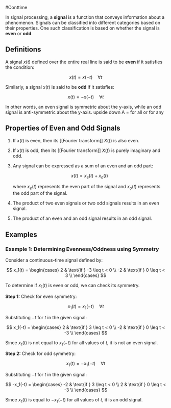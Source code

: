 #Conttime 

In signal processing, a **signal** is a function that conveys information about a phenomenon. Signals can be classified into different categories based on their properties. One such classification is based on whether the signal is **even** or **odd**.

## Definitions

A signal $x(t)$ defined over the entire real line is said to be **even** if it satisfies the condition:

$$x(t) = x(-t) \quad \forall t$$

Similarly, a signal $x(t)$ is said to be **odd** if it satisfies:

$$x(t) = -x(-t) \quad \forall t$$

In other words, an even signal is symmetric about the y-axis, while an odd signal is anti-symmetric about the y-axis.
upside down A = for all or for any
## Properties of Even and Odd Signals

1. If $x(t)$ is even, then its [[Fourier transform]] $X(f)$ is also even.
2. If $x(t)$ is odd, then its [[Fourier transform]] $X(f)$ is purely imaginary and odd.
3. Any signal can be expressed as a sum of an even and an odd part:

   $$x(t) = x_e(t) + x_o(t)$$
   
   where $x_e(t)$ represents the even part of the signal and $x_o(t)$ represents the odd part of the signal.
   
4. The product of two even signals or two odd signals results in an even signal.
5. The product of an even and an odd signal results in an odd signal.

## Examples

### Example 1: Determining Evenness/Oddness using Symmetry

Consider a continuous-time signal defined by:

$$
x_1(t) = 
\begin{cases}
2 & \text{if } -3 \leq t < 0 \\
-2 & \text{if } 0 \leq t < 3 \\
\end{cases}
$$

To determine if $x_1(t)$ is even or odd, we can check its symmetry.

**Step 1:** Check for even symmetry:

$$x_1(t) = x_1(-t) \quad \forall t$$

Substituting $-t$ for $t$ in the given signal:

$$
x_1(-t) = 
\begin{cases}
2 & \text{if } 3 \leq t < 0 \\
-2 & \text{if } 0 \leq t < -3 \\
\end{cases}
$$

Since $x_1(t)$ is not equal to $x_1(-t)$ for all values of $t$, it is not an even signal.

**Step 2:** Check for odd symmetry:

$$x_1(t) = -x_1(-t) \quad \forall t$$

Substituting $-t$ for $t$ in the given signal:

$$
-x_1(-t) = 
\begin{cases}
-2 & \text{if } 3 \leq t < 0 \\
2 & \text{if } 0 \leq t < -3 \\
\end{cases}
$$

Since $x_1(t)$ is equal to $-x_1(-t)$ for all values of $t$, it is an odd signal.
